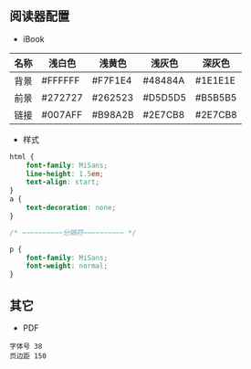 ## 阅读器配置

- iBook

| 名称 | 浅白色   | 浅黄色   | 浅灰色   | 深灰色   |
| --- | --- | --- | --- | --- |
| 背景 | #FFFFFF | #F7F1E4 | #48484A | #1E1E1E |
| 前景 | #272727 | #262523 | #D5D5D5 | #B5B5B5 |
| 链接 | #007AFF | #B98A2B | #2E7CB8 | #2E7CB8 |


- 样式

```css
html {
    font-family: MiSans;
    line-height: 1.5em;
    text-align: start;
}
a {
    text-decoration: none;
}
```
```css
/* ~~~~~~~~~~分隔符~~~~~~~~~~ */
```
```css
p {
    font-family: MiSans;
    font-weight: normal;
}
```

## 其它

- PDF
```
字体号 38
页边距 150
```
